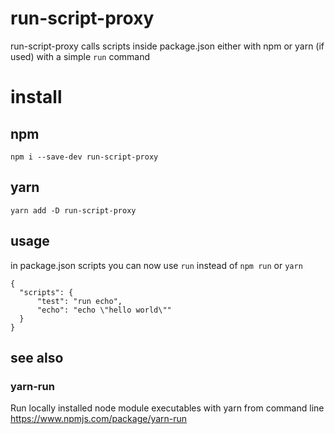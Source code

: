 # run-script-proxy
run-script-proxy calls scripts inside package.json either with npm or yarn (if used) with a simple `run` command


# install
## npm
`npm i --save-dev run-script-proxy` 

## yarn
`yarn add -D run-script-proxy` 


## usage

in package.json scripts you can now use `run` instead of `npm run` or `yarn`


```
{
  "scripts": {
      "test": "run echo",
      "echo": "echo \"hello world\""
  }
}
```


## see also

### yarn-run
Run locally installed node module executables with yarn from command line
https://www.npmjs.com/package/yarn-run